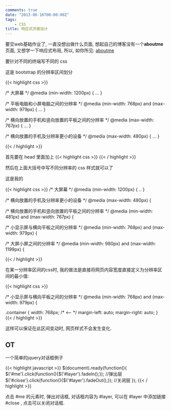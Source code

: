 ```yaml
---
comments: true
date: "2013-06-16T00:00:00Z"
tags:
    - CSS
title: 响应式页面设计
---
```


要交web基础作业了, 一直没想出做什么页面, 想起自己的博客没有一个**aboutme**页面, 又想学一下响应式布局, 所以, 如你所见: [aboutme](http://zhangweide.cn/about)

要针对不同的终端写不同的 css

这是 bootstrap 的分辨率区间划分

{{< highlight css >}}

/* 大屏幕 */
@media (min-width: 1200px) { ... }
 
/* 平板电脑和小屏电脑之间的分辨率 */
@media (min-width: 768px) and (max-width: 979px) { ... }
 
/* 横向放置的手机和竖向放置的平板之间的分辨率 */
@media (max-width: 767px) { ... }
 
/* 横向放置的手机及分辨率更小的设备 */
@media (max-width: 480px) { ... }

{{< / highlight >}}

首先要在 head 里面加上
{{< highlight css >}}
<meta name="viewport" content="width=device-width, initial-scale=1.0">
{{< / highlight >}}

然后在上面大括号中写不同分辨率的 css 样式就可以了


这是我的

{{< highlight css >}}
/* 大屏幕 */
@media (min-width: 1200px) { .. }

/* 横向放置的手机及分辨率更小的设备 */
@media (max-width: 480px) {

/* 横向放置的手机和竖向放置的平板之间的分辨率 */
@media (min-width: 481px) and (max-width: 767px) {


/* 小显示屏与横向平板之间的分辨率 */
@media (min-width: 768px) and (max-width: 979px) {


/* 大屏小屏之间的分辨率 */
@media (min-width: 980px) and (max-width: 1199px) {

{{< / highlight >}}

在某一分辨率区间的css时, 我的做法是直接将网页内容宽度直接定义为分辨率区间的最小值:

{{< highlight css >}}

/* 小显示屏与横向平板之间的分辨率 */
@media (min-width: 768px) and (max-width: 979px) {

.container {
  width: 768px;  /* <-- */
  margin-left: auto;
  margin-right: auto;
}
{{< / highlight >}}

这样可以保证在此区间变动时, 网页样式不会发生变化.

## OT

一个简单的jquery对话框例子

{{< highlight javascript >}}
    $(document).ready(function(){
        $('#me').click(function(){$('#layer').fadeIn();});    //弹出层
        $('#close').click(function(){$('#layer').fadeOut();});    //关闭层
    });
{{< / highlight >}}

点击 #me 的元素时, 弹出对话框, 对话框内容为 #layer, 可以在 #layer 中添加链接 #close , 点击可以关闭对话框.
